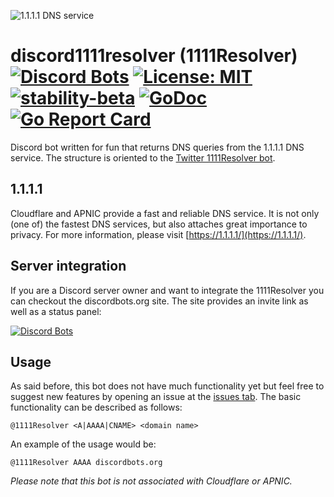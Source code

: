 ![1.1.1.1 DNS service](https://i.imgur.com/69fFwN9.png)
# discord1111resolver (1111Resolver) [![Discord Bots](https://discordbots.org/api/widget/status/432969981366501396.svg)](https://discordbots.org/bot/432969981366501396) [![License: MIT](https://img.shields.io/badge/License-MIT-yellow.svg)](https://opensource.org/licenses/MIT) [![stability-beta](https://img.shields.io/badge/stability-beta-33bbff.svg)](https://github.com/mkenney/software-guides/blob/master/STABILITY-BADGES.md#beta) [![GoDoc](https://godoc.org/github.com/mmichaelb/discord1111resolver?status.svg)](https://godoc.org/github.com/mmichaelb/discord1111resolver) [![Go Report Card](https://goreportcard.com/badge/github.com/mmichaelb/discord1111resolver)](https://goreportcard.com/report/github.com/mmichaelb/discord1111resolver)
Discord bot written for fun that returns DNS queries from the 1.1.1.1 DNS service. The structure is oriented to the 
[Twitter 1111Resolver bot](https://twitter.com/1111Resolver).

## 1.1.1.1
Cloudflare and APNIC provide a fast and reliable DNS service. It is not only (one of) the fastest DNS services, but also
 attaches great importance to privacy. For more information, please visit [https://1.1.1.1/](https://1.1.1.1/).

## Server integration
If you are a Discord server owner and want to integrate the 1111Resolver you can checkout the discordbots.org site. The 
site provides an invite link as well as a status panel:

[![Discord Bots](https://discordbots.org/api/widget/432969981366501396.svg)](https://discordbots.org/bot/432969981366501396)

## Usage
As said before, this bot does not have much functionality yet but feel free to suggest new features by opening an issue 
at the [issues tab](https://github.com/mmichaelb/discord1111resolver/issues). The basic functionality can be described 
as follows:
```
@1111Resolver <A|AAAA|CNAME> <domain name>
```
An example of the usage would be:
```
@1111Resolver AAAA discordbots.org
```

*Please note that this bot is not associated with Cloudflare or APNIC.*
